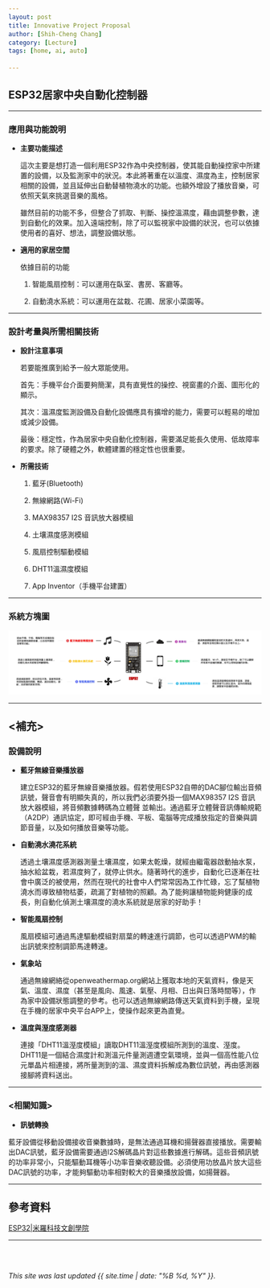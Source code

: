 ```yaml
---
layout: post
title: Innovative Project Proposal
author: [Shih-Cheng Chang]
category: [Lecture]
tags: [home, ai, auto]

---
```


## ESP32居家中央自動化控制器

---
### 應用與功能說明
* **主要功能描述**

  這次主要是想打造一個利用ESP32作為中央控制器，使其能自動操控家中所建置的設備，以及監測家中的狀況。本此將著重在以溫度、濕度為主，控制居家相關的設備，並且延伸出自動替植物澆水的功能。也額外增設了播放音樂，可依照天氣來挑選音樂的風格。

  雖然目前的功能不多，但整合了抓取、判斷、操控溫濕度，藉由調整參數，達到自動化的效果。加入遠端控制，除了可以監視家中設備的狀況，也可以依據使用者的喜好、想法，調整設備狀態。

* **適用的家居空間**

  依據目前的功能

  1. 智能風扇控制：可以運用在臥室、書房、客廳等。

  2. 自動澆水系統：可以運用在盆栽、花圃、居家小菜園等。

---
### 設計考量與所需相關技術
* **設計注意事項**

  若要能推廣到給予一般大眾能使用。

  首先：手機平台介面要夠簡潔，具有直覺性的操控、視窗畫的介面、圖形化的顯示。

  其次：溫濕度監測設備及自動化設備應具有擴增的能力，需要可以輕易的增加或減少設備。

  最後：穩定性，作為居家中央自動化控制器，需要滿足能長久使用、低故障率的要求。除了硬體之外，軟體建置的穩定性也很重要。

* **所需技術**

  1. 藍牙(Bluetooth)

  2. 無線網路(Wi-Fi)

  3. MAX98357 I2S 音訊放大器模組

  4. 土壤濕度感測模組

  5. 風扇控制驅動模組

  6. DHT11溫濕度模組

  7. App Inventor（手機平台建置）
  
---
### 系統方塊圖
![](https://raw.githubusercontent.com/PinLe1920/MCU-project/59219c268588db5e3df99360f4a28cc20940cc80/images/減肥小妙招-2.jpg)

---

## <補充>
### 設備說明

* **藍牙無線音樂播放器**

  建立ESP32的藍牙無線音樂播放器。假若使用ESP32自帶的DAC腳位輸出音頻訊號，聲音會有明顯失真的，所以我們必須要外掛一個MAX98357 I2S 音訊放大器模組，將音頻數據轉碼為立體聲     並輸出。通過藍牙立體聲音訊傳輸規範（A2DP）通訊協定，即可經由手機、平板、電腦等完成播放指定的音樂與調節音量，以及如何播放音樂等功能。

* **自動澆水澆花系統**

  透過土壤濕度感測器測量土壤濕度，如果太乾燥，就經由繼電器啟動抽水泵，抽水給盆栽，若濕度夠了，就停止供水。隨著時代的進步，自動化已逐漸在社會中廣泛的被使用，然而在現代的社會中人們常常因為工作忙碌，忘了幫植物澆水而導致植物枯萎，疏漏了對植物的照顧。為了能夠讓植物能夠健康的成長，則自動化偵測土壤濕度的澆水系統就是居家的好助手！

* **智能風扇控制**

  風扇模組可通過馬達驅動模組對扇葉的轉速進行調節，也可以透過PWM的輸出訊號來控制調節馬達轉速。

* **氣象站**

  通過無線網絡從openweathermap.org網站上獲取本地的天氣資料，像是天氣、溫度、濕度（甚至是風向、風速、氣壓、月相、日出與日落時間等），作為家中設備狀態調整的參考。也可以透過無線網路傳送天氣資料到手機，呈現在手機的居家中央平台APP上，使操作起來更為直覺。

* **溫度與溼度感測器**

  連接「DHT11溫溼度模組」讀取DHT11溫溼度模組所測到的溫度、溼度。DHT11是一個結合濕度計和測溫元件量測週遭空氣環境，並與一個高性能八位元單晶片相連接，將所量測到的溫、濕度資料拆解成為數位訊號，再由感測器接腳將資料送出。

---
### <相關知識>
* **訊號轉換**

藍牙設備從移動設備接收音樂數據時，是無法通過耳機和揚聲器直接播放。需要輸出DAC訊號，藍牙設備需要通過I2S解碼晶片對這些數據進行解碼。這些音頻訊號的功率非常小，只能驅動耳機等小功率音樂收聽設備。必須使用功放晶片放大這些DAC訊號的功率，才能夠驅動功率相對較大的音樂播放設備，如揚聲器。

---
## 參考資料
[ESP32|米羅科技文創學院]([https://www.runoob.com](https://shop.mirotek.com.tw/category/iot/esp32/))

---
<br>
<br>

*This site was last updated {{ site.time | date: "%B %d, %Y" }}.*
